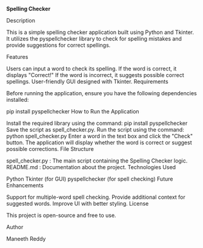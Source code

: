 **Spelling Checker**

Description

This is a simple spelling checker application built using Python and Tkinter. It utilizes the pyspellchecker library to check for spelling mistakes and provide suggestions for correct spellings.

Features

Users can input a word to check its spelling.
If the word is correct, it displays "Correct!"
If the word is incorrect, it suggests possible correct spellings.
User-friendly GUI designed with Tkinter.
Requirements

Before running the application, ensure you have the following dependencies installed:

pip install pyspellchecker
How to Run the Application

Install the required library using the command:
pip install pyspellchecker
Save the script as spell_checker.py.
Run the script using the command:
python spell_checker.py
Enter a word in the text box and click the "Check" button.
The application will display whether the word is correct or suggest possible corrections.
File Structure

spell_checker.py : The main script containing the Spelling Checker logic.
README.md : Documentation about the project.
Technologies Used

Python
Tkinter (for GUI)
pyspellchecker (for spell checking)
Future Enhancements

Support for multiple-word spell checking.
Provide additional context for suggested words.
Improve UI with better styling.
License

This project is open-source and free to use.

Author

Maneeth Reddy
